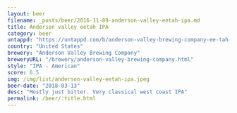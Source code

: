 ```yaml
---
layout: beer
filename: _posts/beer/2016-11-09-anderson-valley-eetah-ipa.md
title: Anderson valley eetah IPA
category: beer
untappd: "https://untappd.com/b/anderson-valley-brewing-company-ee-tah-ipa-/1677016"
country: "United States"
brewery: "Anderson Valley Brewing Company"
breweryURL: "/brewery/anderson-valley-brewing-company.html"
style: "IPA - American"
score: 6.5
img: /img/list/anderson-valley-eetah-ipa.jpeg
beer-date: "2018-03-13"
desc: "Mostly just bitter. Very classical west coast IPA"
permalink: /beer/:title.html
---
```

